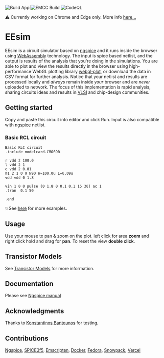 ![Build App](https://github.com/danchitnis/EEsim/workflows/Build%20App/badge.svg) ![EMCC Build](https://github.com/danchitnis/EEsim/workflows/EEsim%20EMCC%20Build/badge.svg) ![CodeQL](https://github.com/danchitnis/EEsim/workflows/CodeQL/badge.svg)

⚠ Currently working on Chrome and Edge only. More info [here...](https://github.com/danchitnis/EEsim/issues/9)

# EEsim

EEsim is a circuit simulator based on [ngspice](https://sourceforge.net/p/ngspice/ngspice/) and it runs inside the browser using [WebAssembly](https://webassembly.org/) technology. The input is spice based netlist, and the output is results of the analysis that you're doing in the simulations. You are able to plot and view the results directly in the browser using high-performance WebGL plotting library [webgl-plot](https://github.com/danchitnis/webgl-plot), or download the data in CSV format for further analysis. Notice that your netlist and results are processed locally and _always_ remain inside _your_ browser and are _never_ uploaded to network. The focus of this implementation is rapid analysis, sharing circuits ideas and results in [VLSI](https://en.wikipedia.org/wiki/Very_Large_Scale_Integration) and chip-design communities.

## Getting started

Copy and paste this circuit into editor and click Run. Input is also compatible with [ngspice](https://sourceforge.net/p/ngspice/ngspice/) netlist.

### Basic RCL circuit

```plaintext
Basic RLC circuit
.include modelcard.CMOS90

r vdd 2 100.0
l vdd 2 1
c vdd 2 0.01
m1 2 1 0 0 N90 W=100.0u L=0.09u
vdd vdd 0 1.8

vin 1 0 0 pulse (0 1.8 0 0.1 0.1 15 30) ac 1
.tran  0.1 50

.end
```

💥See [here](https://github.com/danchitnis/EEsim/blob/main/examples.md) for more examples.

## Usage

Use your mouse to pan & zoom on the plot. left click for area **zoom** and right click hold and drag for **pan**. To reset the view **double click**.

## Transistor Models

See [Transistor Models](https://github.com/danchitnis/EEsim/blob/main/models.md) for more information.

## Documentation

Please see [Ngspice manual](http://ngspice.sourceforge.net/docs/ngspice-manual.pdf)

## Acknowledgments

Thanks to [Konstantinos Bantounos](https://www.linkedin.com/in/kbantounos?originalSubdomain=uk) for testing.

## Contributions

[Ngspice](https://sourceforge.net/p/ngspice/ngspice/), [SPICE3f5](https://ptolemy.berkeley.edu/projects/embedded/pubs/), [Emscripten](https://emscripten.org/), [Docker](https://www.docker.com/), [Fedora](https://getfedora.org/), [Snowpack](https://www.snowpack.dev/), [Vercel](https://vercel.com/)
